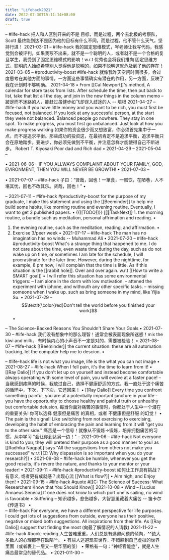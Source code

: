 ```yaml
---
title: "Lifehack2021"
date: 2022-07-30T15:11:14+08:00
draft: true
---
```


–	#life-hack 把人和人区别开来的不是 目标，而是过程，两个去北极的考察队，Scott 最终能到达不是因为他的目标有什么不同，而是过程，他不管什么天气，坚持行进！ 2021-03-01
–	#life-hack 我的固定思维模式，岑老师让我写代码，我感觉到会被评判，如果我写不出来，就不是一个聪明的人，或者就不是一个合格的复旦学生，我受到了固定思维模式的影响！w.r.t 优秀也会将我们推向 固定思维方式，聪明的人始终希望别人觉得他是聪明的，如果不聪明这就危及到了他的存在！ 2021-03-05
–	#productivity-boost #life-hack 就像我昨天空闲时间很多，会过度思考在其他方面的事情，一方面这些事情确实有潜在的作用，另一方面，反映了我在计划时不够明确。 2021-04-18
•	From [[Cal Newport]]'s method, A calendar for store tasks from lists. After schedule the time, then put back to list, take that list all the day, and join in the new things in the column memo 
–	跛足而不迷路的人，能赶过虽健步如飞却误入歧途的人 -- 培根 2021-04-27
–	#life-hack If you have little money and you want to be rich, you must first be focused, not balanced. If you look at any successful person, at the start they were not balanced. Balanced people go nowhere. They stay in one spot. To make progress, you must first go unbalanced. Just look at how you make progress walking 如果你的资金很少而又想致富，你必须首先集中于一点，而不是追求平衡。那些成功的投资这，在最初肯定不是追求平衡，追求平衡只会在原地踏步。要进步，你必须先做到不平衡，并注意怎样才能使得自己不断进步。 Robert T. Kiyosaki Poor dad and Rich dad 
•	2021-04-29
–	  2021-05-04
–	 
 	
•	2021-06-06
–	IF YOU ALLWAYS COMPLAINT ABOUT YOUR FAMILY, GOD, EVIRONMENT, THEN YOU WILL NEVER BE GROWTH!
•	2021-07-03
–	 
 	
•	2021-07-07
–	#life-hack 子曰：“贤哉，回也！一箪食，一瓢饮，在陋巷，人不堪其忧，回也不改其乐。贤哉，回也！”
•	 
 	
–	2021-07-11
–	#life-hack #productivity-boost for the purpose of my graduate, I make this statement and using the [[Beeminder]] to help me build some habits, like morning routine and evening routine. Eventually, I want to get 3 published papers.
•	{{[[TODO]]}} [[🎯TaskNext]] 1. the morning routine, a bundle such as meditation, personal affrimation and reading. 
•	
1.	the evening routine, such as the meditation, reading, and affirmation.
•	
1.	Exercise 3/peer week
•	2021-07-17
–	#life-hack The man has no imagination has no winds -- Muhammad Ali
•	2021-07-20
–	#life-hack #productivity-boost What's a strange thing that happened to me. I do not care about the time, even waste time during the day, such as do not wake up on time, or sometimes I am late for the schedule, I will procrastinate for the later time. However, during the nighttime, for example, 8 pm now, I will complain that the time is little. As if this situation is the [[rabbit hole]]. Over and over again. w.r.t [[How to write a SMART goal]]
•	I will refer this situation has some environmental triggers:
–	I am alone in the dorm with low motivation.
–	attened the experiment with iphone, and withouth any other specific tasks.
–	missing someone when I wake up. such as bring someone in my mind, like Yijia Su.
•	2021-07-29
–	$$\textit{\color{red}Don't tell the world before you finished your work}$$
•	 
 	
–	The Science-Backed Reasons You Shouldn't Share Your Goals
•	2021-07-30
–	#life-hack 我们没有想象中的那么理智！通常会被表面现象所迷惑！mix the kiwi and milk， 有时候内心的小声音不一定是对的，需要被检验！
•	2021-08-07
–	#life-hack [[Beeminder]] the current situation: these are all automation tracking, let the computer help me to descion.
•	 
 	
–	#life-hack life is not what you image, life is the what you can not image
•	2021-08-27
–	#life-hack When I fell pain, it's the time to learn from it!
•	[[Ray Dalio]] If you don't let up on yourself and instead become comfortable always operating with some level of pain, you will evolve at a faster pace! 
–	当我感到疼痛的时候，我放过自己，选择不健康舒适的方式，我一直处于这个痛苦的循环中，下次，下下次，它还回来！
•	[[Ray Dalio]] Every time you confront something painful, you are at a potentially important juncture in your life - you have the opportunity to choose healthy and painful truth or unhealthy but comfortable delusion. 每当你面对痛苦的事情时，你都处于人生中一个潜在的重要关头! 你可以选择 健康但是痛苦 的真相，或者 不健康但是舒服 的幻觉！
•	The pain is the signal! Like switching from not exercising to exercising, developing the habit of embracing the pain and learning from it will "get you to the other side." 痛苦是一个信号！就像从不锻炼->锻炼，培养拥抱痛苦的习惯，从中学习 "会让你到达另一边！"
–	2021-09-06
–	#life-hack Not everyone is kind to you, they will pretend their purpose as a good manner to you! as [[Radhika Nagpal]] says "All the suggestions from others not make you successed" w.r.t [[Z: Why dispassion is so important when you do your research?]]
•	2021-09-08
–	#life-hack be humble, whenever you get the good results, it's revere the nature, and thanks to your mentor or your leader! 
•	2021-09-11
–	#life-hack #productivity-boost 如何让工作具有挑战？有意义, 或者更有成就感？出现心流 [[What is flow?]]
•	Aim high, and Enjoy then!
•	2021-09-15
–	#life-hack #quote #[[C: The Science of Success: What Researchers Know that You Should Know]] 2021-10-08
•	Wind
–	[Lucius Annaeus Seneca] If one does not know to which port one is sailing, no wind is favorable
•	Suffering
–	知识越多，悲伤越多，大智慧里藏着大痛苦 -- 笛卡尔 《传道书》
•	
–	#life-hack For everyone, we have a different perspective for life purposes. I could get lots of suggestions from outside, everyone has their positive, negative or mixed both suggestions. All inspirations from their life. As [[Ray Dalio]] suggest that finding the most (向最了解情况的人请教) 2021-11-22
–	#life-hack #book-reading 人生苦难重重，人们总是有逃避问题的倾向，^^绝大多数人的心理都存在缺陷^^。
•	有些人逃避现实世界，不惜躲到自己虚拟的世界里面（或者裹上一层又一层华丽的茧）
•	荣格有一句：“神经官能症”，就是人生痛苦最常见的替代品。
•	2021-011-30
–	

